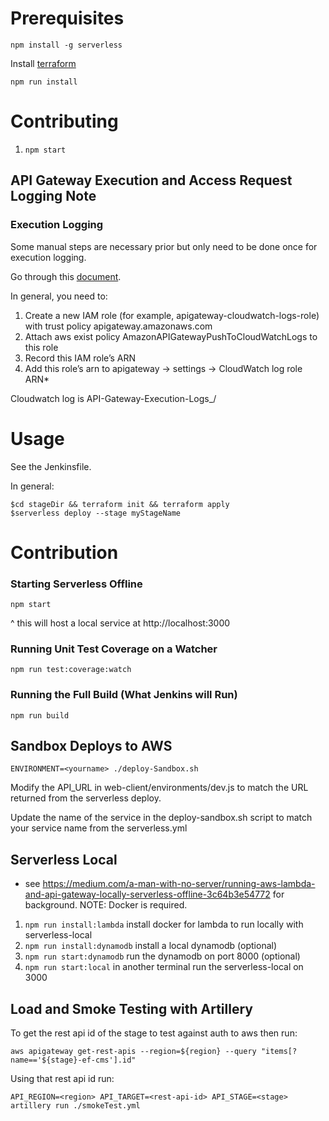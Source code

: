 # Prerequisites

`npm install -g serverless`

Install [terraform](https://www.terraform.io/intro/getting-started/install.html)

`npm run install`

# Contributing

1. `npm start`

## API Gateway Execution and Access Request Logging Note

### Execution Logging

Some manual steps are necessary prior but only need to be done once for execution logging.

Go through this [document](https://aws.amazon.com/premiumsupport/knowledge-center/api-gateway-cloudwatch-logs/).

   In general, you need to:

   1. Create a new IAM role (for example, apigateway-cloudwatch-logs-role) with trust policy apigateway.amazonaws.com
   2. Attach aws exist policy AmazonAPIGatewayPushToCloudWatchLogs to this role
   3. Record this IAM role’s ARN
   4. Add this role’s arn to apigateway -> settings -> CloudWatch log role ARN*

Cloudwatch log is API-Gateway-Execution-Logs_<rest-api-id>/<stage>

# Usage

See the Jenkinsfile.

In general:

    $cd stageDir && terraform init && terraform apply
    $serverless deploy --stage myStageName



# Contribution

### Starting Serverless Offline

`npm start`

^ this will host a local service at http://localhost:3000

### Running Unit Test Coverage on a Watcher

`npm run test:coverage:watch`

### Running the Full Build (What Jenkins will Run)

`npm run build`

## Sandbox Deploys to AWS

`ENVIRONMENT=<yourname> ./deploy-Sandbox.sh`

Modify the API_URL in web-client/environments/dev.js to match the URL returned from the serverless deploy.

Update the name of the service in the deploy-sandbox.sh script to match your service name from the serverless.yml

## Serverless Local

- see https://medium.com/a-man-with-no-server/running-aws-lambda-and-api-gateway-locally-serverless-offline-3c64b3e54772
for background.  NOTE: Docker is required.

1. `npm run install:lambda` install docker for lambda to run locally with serverless-local
2. `npm run install:dynamodb` install a local dynamodb (optional)
3. `npm run start:dynamodb` run the dynamodb on port 8000 (optional)
4. `npm run start:local` in another terminal run the serverless-local on 3000


## Load and Smoke Testing with Artillery

To get the rest api id of the stage to test against auth to aws then run:

`aws apigateway get-rest-apis --region=${region} --query "items[?name=='${stage}-ef-cms'].id"`

Using that rest api id run:

`API_REGION=<region> API_TARGET=<rest-api-id> API_STAGE=<stage> artillery run ./smokeTest.yml`